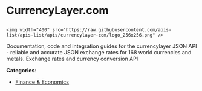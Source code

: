 # CurrencyLayer.com<p align="center">
    <img width="400" src="https://raw.githubusercontent.com/apis-list/apis-list/apis/currencylayer-com/logo_256x256.png" />
</p>

Documentation, code and integration guides for the currencylayer JSON API - reliable and accurate JSON exchange rates for 168 world currencies and metals. Exchange rates and currency conversion API

**Categories**:

- [Finance & Economics](https://github/apis-list/apis-list#finance-and-economics)





